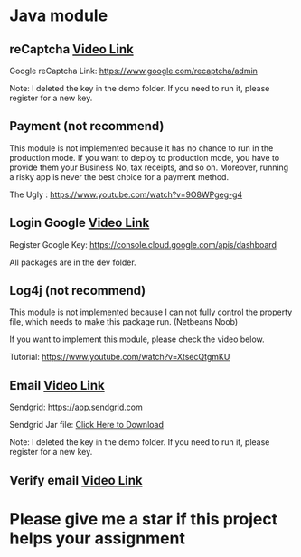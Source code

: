 # Java module

## reCaptcha [Video Link](https://youtu.be/MMCyGZnHgvE)

Google reCaptcha Link: https://www.google.com/recaptcha/admin

Note: I deleted the key in the demo folder. If you need to run it, please register for a new key.

## Payment (not recommend)

This module is not implemented because it has no chance to run in the
production mode. If you want to deploy to production mode,
you have to provide them your Business No, tax receipts, and so on. Moreover, running a risky app is never the best choice for a payment method.

The Ugly : https://www.youtube.com/watch?v=9O8WPgeg-g4

## Login Google [Video Link](https://youtu.be/bCkGaym6SSQ)

Register Google Key: https://console.cloud.google.com/apis/dashboard

All packages are in the dev folder.

## Log4j (not recommend)

This module is not implemented because I can not fully control the property file, which needs to make this package run. (Netbeans Noob)

If you want to implement this module, please check the video below.

Tutorial: https://www.youtube.com/watch?v=XtsecQtgmKU

## Email [Video Link](https://youtu.be/4YDLckENeRQ)

Sendgrid: https://app.sendgrid.com

Sendgrid Jar file: [Click Here to Download](./dev/send-email/sendgrid-java.jar)

Note: I deleted the key in the demo folder. If you need to run it, please register for a new key.

## Verify email [Video Link](https://youtu.be/1Enj2qEZbxw)

# Please give me a star if this project helps your assignment

